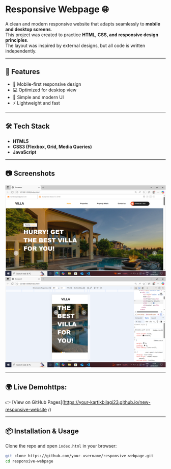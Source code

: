 # Responsive Webpage 🌐

A clean and modern responsive website that adapts seamlessly to **mobile and desktop screens**.  
This project was created to practice **HTML, CSS, and responsive design principles**.  
The layout was inspired by external designs, but all code is written independently.

---

## 🚀 Features
- 📱 Mobile-first responsive design
- 💻 Optimized for desktop view
- 🎨 Simple and modern UI
- ⚡ Lightweight and fast

---

## 🛠️ Tech Stack
- **HTML5**
- **CSS3 (Flexbox, Grid, Media Queries)**
- **JavaScript**

---

## 📷 Screenshots
![Desktop View](desktop-view.png)  
![Mobile View](mobile-view.png)

---

## 🌍 Live Demohttps:
👉 [View on GitHub Pages](https://your-kartikbilagi23.github.io/new-responsive-website
/)  

---

## 📦 Installation & Usage
Clone the repo and open `index.html` in your browser:
```bash
git clone https://github.com/your-username/responsive-webpage.git
cd responsive-webpage
